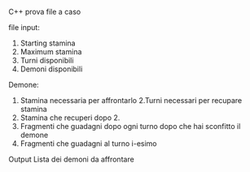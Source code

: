 C++ prova file a caso

file input:
1. Starting stamina
2. Maximum stamina
3. Turni disponibili
4. Demoni disponibili

Demone:
1. Stamina necessaria per affrontarlo
2.Turni necessari per recupare stamina
3. Stamina che recuperi dopo 2.
4. Fragmenti che guadagni dopo ogni turno dopo che hai sconfitto il demone
5. Fragmenti che guadagni al turno i-esimo

Output
Lista dei demoni da affrontare

